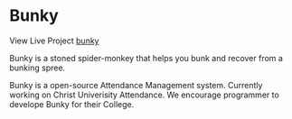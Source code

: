 
# Bunky #

View Live Project  [bunky](http://bunky.in/ "Demo")

Bunky is a stoned spider-monkey that helps you bunk and recover from a bunking spree. 

Bunky is a open-source Attendance Management system. Currently working on Christ Univerisity Attendance. We encourage programmer to develope Bunky for their College.

